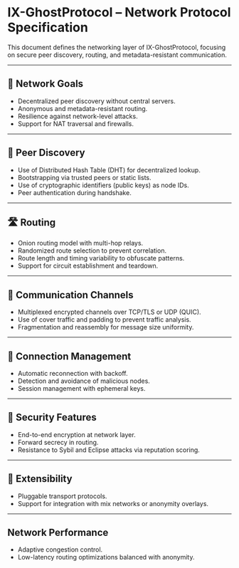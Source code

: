 # IX-GhostProtocol – Network Protocol Specification

This document defines the networking layer of IX-GhostProtocol, focusing on secure peer discovery, routing, and metadata-resistant communication.

---

## 🎯 Network Goals

- Decentralized peer discovery without central servers.
- Anonymous and metadata-resistant routing.
- Resilience against network-level attacks.
- Support for NAT traversal and firewalls.

---

## 🔗 Peer Discovery

- Use of Distributed Hash Table (DHT) for decentralized lookup.
- Bootstrapping via trusted peers or static lists.
- Use of cryptographic identifiers (public keys) as node IDs.
- Peer authentication during handshake.

---

## 🛣 Routing

- Onion routing model with multi-hop relays.
- Randomized route selection to prevent correlation.
- Route length and timing variability to obfuscate patterns.
- Support for circuit establishment and teardown.

---

## 📡 Communication Channels

- Multiplexed encrypted channels over TCP/TLS or UDP (QUIC).
- Use of cover traffic and padding to prevent traffic analysis.
- Fragmentation and reassembly for message size uniformity.

---

## 🔄 Connection Management

- Automatic reconnection with backoff.
- Detection and avoidance of malicious nodes.
- Session management with ephemeral keys.

---

## 🔐 Security Features

- End-to-end encryption at network layer.
- Forward secrecy in routing.
- Resistance to Sybil and Eclipse attacks via reputation scoring.

---

## 🧩 Extensibility

- Pluggable transport protocols.
- Support for integration with mix networks or anonymity overlays.

---

## Network Performance

- Adaptive congestion control.
- Low-latency routing optimizations balanced with anonymity.

